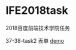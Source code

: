 # IFE2018task
2018百度前端技术学院任务

37-38-task2 表单
[demo](https://github.com/GokouMashiro/IFE2018task/blob/master/37-38/37-38-task2/main.html)
